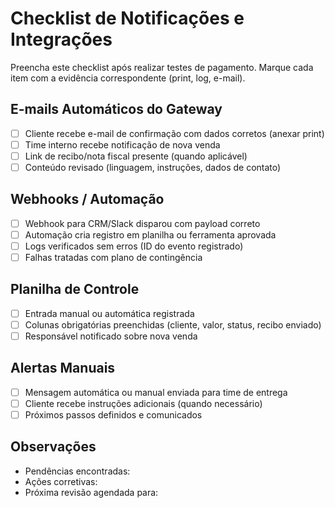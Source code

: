 # Checklist de Notificações e Integrações

Preencha este checklist após realizar testes de pagamento. Marque cada item com a evidência correspondente (print, log, e-mail).

## E-mails Automáticos do Gateway

- [ ] Cliente recebe e-mail de confirmação com dados corretos (anexar print)
- [ ] Time interno recebe notificação de nova venda
- [ ] Link de recibo/nota fiscal presente (quando aplicável)
- [ ] Conteúdo revisado (linguagem, instruções, dados de contato)

## Webhooks / Automação

- [ ] Webhook para CRM/Slack disparou com payload correto
- [ ] Automação cria registro em planilha ou ferramenta aprovada
- [ ] Logs verificados sem erros (ID do evento registrado)
- [ ] Falhas tratadas com plano de contingência

## Planilha de Controle

- [ ] Entrada manual ou automática registrada
- [ ] Colunas obrigatórias preenchidas (cliente, valor, status, recibo enviado)
- [ ] Responsável notificado sobre nova venda

## Alertas Manuais

- [ ] Mensagem automática ou manual enviada para time de entrega
- [ ] Cliente recebe instruções adicionais (quando necessário)
- [ ] Próximos passos definidos e comunicados

## Observações

- Pendências encontradas:
- Ações corretivas:
- Próxima revisão agendada para:
